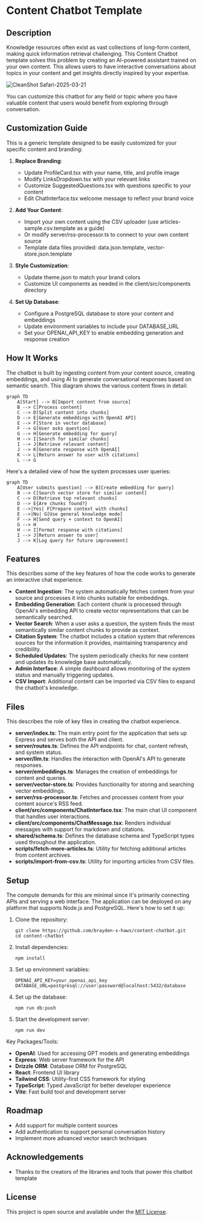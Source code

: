 # Content Chatbot Template

## Description
Knowledge resources often exist as vast collections of long-form content, making quick information retrieval challenging. This Content Chatbot template solves this problem by creating an AI-powered assistant trained on your own content. This allows users to have interactive conversations about topics in your content and get insights directly inspired by your expertise.

![CleanShot Safari-2025-03-21](https://github.com/user-attachments/assets/f953bfb7-bfdd-4f92-9993-70b269860902)


You can customize this chatbot for any field or topic where you have valuable content that users would benefit from exploring through conversation.

## Customization Guide
This is a generic template designed to be easily customized for your specific content and branding:

1. **Replace Branding**: 
   - Update ProfileCard.tsx with your name, title, and profile image
   - Modify LinksDropdown.tsx with your relevant links
   - Customize SuggestedQuestions.tsx with questions specific to your content
   - Edit ChatInterface.tsx welcome message to reflect your brand voice

2. **Add Your Content**: 
   - Import your own content using the CSV uploader (use articles-sample.csv.template as a guide)
   - Or modify server/rss-processor.ts to connect to your own content source
   - Template data files provided: data.json.template, vector-store.json.template

3. **Style Customization**: 
   - Update theme.json to match your brand colors
   - Customize UI components as needed in the client/src/components directory

4. **Set Up Database**: 
   - Configure a PostgreSQL database to store your content and embeddings
   - Update environment variables to include your DATABASE_URL
   - Set your OPENAI_API_KEY to enable embedding generation and response creation

## How It Works
The chatbot is built by ingesting content from your content source, creating embeddings, and using AI to generate conversational responses based on semantic search. This diagram shows the various content flows in detail:

```mermaid
graph TD
    A[Start] --> B[Import content from source]
    B --> C[Process content]
    C --> D[Split content into chunks]
    D --> E[Generate embeddings with OpenAI API]
    E --> F[Store in vector database]
    F --> G[User asks question]
    G --> H[Generate embedding for query]
    H --> I[Search for similar chunks]
    I --> J[Retrieve relevant content]
    J --> K[Generate response with OpenAI]
    K --> L[Return answer to user with citations]
    L --> G
```

Here's a detailed view of how the system processes user queries:

```mermaid
graph TD
    A[User submits question] --> B[Create embedding for query]
    B --> C[Search vector store for similar content]
    C --> D[Retrieve top relevant chunks]
    D --> E{Are chunks found?}
    E -->|Yes| F[Prepare context with chunks]
    E -->|No| G[Use general knowledge mode]
    F --> H[Send query + context to OpenAI]
    G --> H
    H --> I[Format response with citations]
    I --> J[Return answer to user]
    J --> K[Log query for future improvement]
```

## Features
This describes some of the key features of how the code works to generate an interactive chat experience.

- **Content Ingestion**: The system automatically fetches content from your source and processes it into chunks suitable for embeddings.
- **Embedding Generation**: Each content chunk is processed through OpenAI's embedding API to create vector representations that can be semantically searched.
- **Vector Search**: When a user asks a question, the system finds the most semantically similar content chunks to provide as context.
- **Citation System**: The chatbot includes a citation system that references sources for the information it provides, maintaining transparency and credibility.
- **Scheduled Updates**: The system periodically checks for new content and updates its knowledge base automatically.
- **Admin Interface**: A simple dashboard allows monitoring of the system status and manually triggering updates.
- **CSV Import**: Additional content can be imported via CSV files to expand the chatbot's knowledge.

## Files
This describes the role of key files in creating the chatbot experience.
- **server/index.ts**: The main entry point for the application that sets up Express and serves both the API and client.
- **server/routes.ts**: Defines the API endpoints for chat, content refresh, and system status.
- **server/llm.ts**: Handles the interaction with OpenAI's API to generate responses.
- **server/embeddings.ts**: Manages the creation of embeddings for content and queries.
- **server/vector-store.ts**: Provides functionality for storing and searching vector embeddings.
- **server/rss-processor.ts**: Fetches and processes content from your content source's RSS feed.
- **client/src/components/ChatInterface.tsx**: The main chat UI component that handles user interactions.
- **client/src/components/ChatMessage.tsx**: Renders individual messages with support for markdown and citations.
- **shared/schema.ts**: Defines the database schema and TypeScript types used throughout the application.
- **scripts/fetch-more-articles.ts**: Utility for fetching additional articles from content archives.
- **scripts/import-from-csv.ts**: Utility for importing articles from CSV files.

## Setup
The compute demands for this are minimal since it's primarily connecting APIs and serving a web interface. The application can be deployed on any platform that supports Node.js and PostgreSQL. Here's how to set it up:

1. Clone the repository:
   ```
   git clone https://github.com/brayden-s-haws/content-chatbot.git
   cd content-chatbot
   ```

2. Install dependencies:
   ```
   npm install
   ```

3. Set up environment variables:
   ```
   OPENAI_API_KEY=your_openai_api_key
   DATABASE_URL=postgresql://user:password@localhost:5432/database
   ```

4. Set up the database:
   ```
   npm run db:push
   ```

5. Start the development server:
   ```
   npm run dev
   ```

Key Packages/Tools:
- **OpenAI**: Used for accessing GPT models and generating embeddings
- **Express**: Web server framework for the API
- **Drizzle ORM**: Database ORM for PostgreSQL
- **React**: Frontend UI library
- **Tailwind CSS**: Utility-first CSS framework for styling
- **TypeScript**: Typed JavaScript for better developer experience
- **Vite**: Fast build tool and development server

## Roadmap
- Add support for multiple content sources
- Add authentication to support personal conversation history
- Implement more advanced vector search techniques

## Acknowledgements
- Thanks to the creators of the libraries and tools that power this chatbot template

## License

This project is open source and available under the [MIT License](LICENSE).
